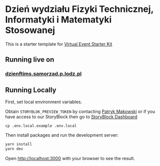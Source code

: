 # Dzień wydziału Fizyki Technicznej, Informatyki i Matematyki Stosowanej

This is a starter template for [Virtual Event Starter Kit](https://vercel.com/virtual-event-starter-kit)

## Running live on

### [dzienftims.samorzad.p.lodz.pl](http://dzienftims.samorzad.p.lodz.pl/)

## Running Locally

First, set local environment variables.

Obtain `STORYBLOK_PREVIEW_TOKEN` by contacting [Patryk Makowski](mailto:p.makowski@samorzad.p.lodz.pl) or if you have access to our StoryBlock then go to [StoryBlock Dashboard](https://app.storyblok.com/beta-v2/#/me/spaces/147123/dashboard)

```
cp .env.local.example .env.local
```

Then install packages and run the development server:

```bash
yarn install
yarn dev
```

Open [http://localhost:3000](http://localhost:3000) with your browser to see the result.
